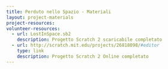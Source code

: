 ```yaml
---
title: Perduto nello Spazio - Materiali
layout: project-materials
project-resources:
volunteer-resources:
  - url: LostInSpace.sb2
    description: Progetto Scratch 2 scaricabile completato
  - url: http://scratch.mit.edu/projects/26818098/#editor
    type: link
    description: Progetto Scratch 2 Online completato
---
```

